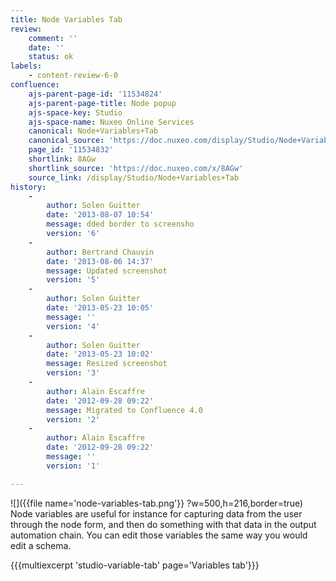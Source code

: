 ```yaml
---
title: Node Variables Tab
review:
    comment: ''
    date: ''
    status: ok
labels:
    - content-review-6-0
confluence:
    ajs-parent-page-id: '11534824'
    ajs-parent-page-title: Node popup
    ajs-space-key: Studio
    ajs-space-name: Nuxeo Online Services
    canonical: Node+Variables+Tab
    canonical_source: 'https://doc.nuxeo.com/display/Studio/Node+Variables+Tab'
    page_id: '11534832'
    shortlink: 8AGw
    shortlink_source: 'https://doc.nuxeo.com/x/8AGw'
    source_link: /display/Studio/Node+Variables+Tab
history:
    - 
        author: Solen Guitter
        date: '2013-08-07 10:54'
        message: dded border to screensho
        version: '6'
    - 
        author: Bertrand Chauvin
        date: '2013-08-06 14:37'
        message: Updated screenshot
        version: '5'
    - 
        author: Solen Guitter
        date: '2013-05-23 10:05'
        message: ''
        version: '4'
    - 
        author: Solen Guitter
        date: '2013-05-23 10:02'
        message: Resized screenshot
        version: '3'
    - 
        author: Alain Escaffre
        date: '2012-09-28 09:22'
        message: Migrated to Confluence 4.0
        version: '2'
    - 
        author: Alain Escaffre
        date: '2012-09-28 09:22'
        message: ''
        version: '1'

---
```

![]({{file name='node-variables-tab.png'}} ?w=500,h=216,border=true)
Node variables are useful for instance for capturing data from the user through the node form, and then do something with that data in the output automation chain. You can edit those variables the same way you would edit a schema.

{{{multiexcerpt 'studio-variable-tab' page='Variables tab'}}}